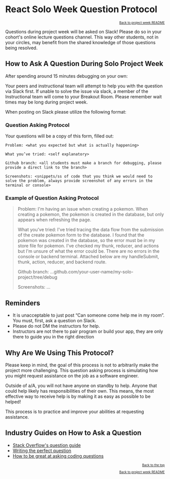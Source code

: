 # React Solo Week Question Protocol

<a name="#readme-top"></a>

<p align="right" style="font-size:10px">
  <a href="../README.md">Back to project week README</a>
</p>

Questions during project week will be asked on Slack! Please do so in your
cohort's online lecture questions channel. This way other students, not in your
circles, may benefit from the shared knowledge of those questions being
resolved.

## How to Ask A Question During Solo Project Week

After spending around 15 minutes debugging on your own:

Your peers and instructional team will attempt to help you with the question
via Slack first. If unable to solve the issue via slack, a member of the
Instructional team will come to your Breakout Room. Please remember wait times
may be long during project week.

When posting on Slack please utilize the following format:

### Question Asking Protocol

Your questions will be a copy of this form, filled out:

```
Problem: <what you expected but what is actually happening>

What you’ve tried: <self explanatory>

Github branch: <all students must make a branch for debugging, please provide a direct link to the branch>

Screenshots: <snippets/ss of code that you think we would need to solve the problem, always provide screenshot of any errors in the terminal or console>
```

### Example of Question Asking Protocol

> Problem: I'm having an issue when creating a pokemon. When creating a pokemon, the pokemon is created in the database, but only appears when refreshing the page.
>
> What you’ve tried: I've tried tracing the data flow from the submission of the create pokemon form to the database. I found that the pokemon was created in the database, so the error must be in my store file for pokemon. I've checked my thunk, reducer, and actions but I'm unsure of what the error could be. There are no errors in the console or backend terminal. Attached below are my handleSubmit, thunk, action, reducer, and backend route.
>
> Github branch: ...github.com/your-user-name/my-solo-project/tree/debug
>
> Screenshots: ...

## Reminders

- It is unacceptable to just post “Can someone come help me in my room”. You
  must, first, ask a question on Slack.
- Please do not DM the instructors for help.
- Instructors are not there to pair program or build your app, they are only
  there to guide you in the right direction

## Why Are We Using This Protocol?

Please keep in mind, the goal of this process is not to arbitrarily make the
project more challenging. This question asking process is simulating how you
might request assistance on the job as a software engineer.

Outside of a/A, you will not have anyone on standby to help. Anyone that could
help likely has responsibilities of their own. This means, the most effective
way to receive help is by making it as easy as possible to be helped!

This process is to practice and improve your abilities at requesting assistance.

## Industry Guides on How to Ask a Question

- [Stack Overflow's question guide][stack-overflow-question-guide]
- [Writing the perfect question][the-perfect-question]
- [How to be great at asking coding questions][great-at-asking-questions]

<p align="right" style="font-size:10px">
  <a href="#readme-top">Back to the top</a>
</p>
<p align="right" style="font-size:10px">
  <a href="./README.md">Back to project week README</a>
</p>

<!-- resources links -->

[stack-overflow-question-guide]: https://stackoverflow.com/help/how-to-ask
[the-perfect-question]: https://codeblog.jonskeet.uk/2010/08/29/writing-the-perfect-question/
[great-at-asking-questions]: https://medium.com/@gordon_zhu/how-to-be-great-at-asking-questions-e37be04d0603

